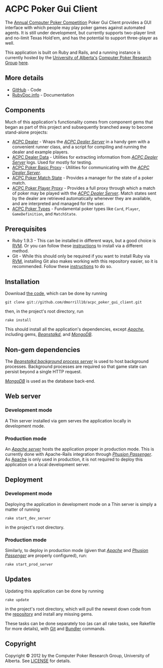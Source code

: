 ACPC Poker Gui Client
======================
The [Annual Computer Poker Competition](http://www.computerpokercompetition.org/) Poker Gui Client provides a GUI interface with which people may play poker games against automated agents. It is still under development, but currently supports two-player limit and no-limit Texas Hold'em, and has the potential to support three-player as well.

This application is built on Ruby and Rails, and a running instance is currently hosted by the [University of Alberta's](http://www.ualberta.ca/) [Computer Poker Research Group](http://poker.cs.ualberta.ca/) [here](http://voldemort.cs.ualberta.ca:8080/).

More details
----------------
* [GitHub][GitHub repo] - Code
* [RubyDoc.info](http://rubydoc.info/github/dmorrill10/acpc_poker_gui_client/master/frames) - Documentation

Components
------------
Much of this application's functionality comes from component gems that began as part of this project and subsequently branched away to become stand-alone projects:

* [ACPC Dealer](https://github.com/dmorrill10/acpc_dealer) - Wraps the [<em>ACPC Dealer Server</em>][competition server link] in a handy gem with a convenient runner class, and a script for compiling and running the dealer and example players.
* [ACPC Dealer Data](https://github.com/dmorrill10/acpc_dealer_data) - Utilities for extracting information from [<em>ACPC Dealer Server</em>][competition server link] logs. Used for mostly for testing.
* [ACPC Poker Basic Proxy](https://github.com/dmorrill10/acpc_poker_basic_proxy) - Utilities for communicating with the [<em>ACPC Dealer Server</em>][competition server link].
* [ACPC Poker Match State](https://github.com/dmorrill10/acpc_poker_match_state) - Provides a manager for the state of a poker match.
* [ACPC Poker Player Proxy](https://github.com/dmorrill10/acpc_poker_player_proxy) - Provides a full proxy through which a match of poker may be played with the [<em>ACPC Dealer Server</em>][competition server link]. Match states sent by the dealer are retrieved automatically whenever they are available, and are interpreted and managed for the user.
* [ACPC Poker Types](https://github.com/dmorrill10/acpc_poker_types) - Fundamental poker types like `Card`, `Player`, `GameDefinition`, and `MatchState`.

Prerequisites
----------------
* Ruby 1.9.3 - This can be installed in different ways, but a good choice is [RVM](https://rvm.io//). Or you can follow these [instructions](http://www.ruby-lang.org/en/downloads/) to install via a different method.
* Git - While this should only be required if you want to install Ruby via [RVM](https://rvm.io//), installing Git also makes working with this repository easier, so it is recommended. Follow these [instructions](https://help.github.com/articles/set-up-git#platform-all) to do so.


Installation
---------------
Download [the code][GitHub repo], which can be done by running

    git clone git://github.com/dmorrill10/acpc_poker_gui_client.git

then, in the project's root directory, run

    rake install

This should install all the application's dependencies, except [<em>Apache</em>][Apache homepage], including gems, [<em>Beanstalkd</em>][Beanstalkd homepage], and [<em>MongoDB</em>][MongoDB homepage].

Non-gem dependencies
---------------------------
The [<em>Beanstalkd background process server</em>][Beanstalkd homepage] is used to host background processes. Background processes are required so that game state can persist beyond a single HTTP request.

[<em>MongoDB</em>][MongoDB homepage] is used as the database back-end.

Web server
--------------
### Development mode
A Thin server installed via gem serves the application locally in development mode.

### Production mode
An [<em>Apache server</em>][Apache homepage] hosts the application proper in production mode. This is currently done with Apache-Rails integration through [<em>Phusion Passenger</em>][Phusion Passenger homepage]. As [Apache][Apache homepage] is only used in production, it is not required to deploy this application on a local development server.

Deployment
------------
### Development mode
Deploying the application in development mode on a Thin server is simply a matter of running

    rake start_dev_server
in the project's root directory.

### Production mode
Similarly, to deploy in production mode (given that [<em>Apache</em>][Apache homepage] and [<em>Phusion Passenger</em>][Phusion Passenger homepage] are properly configured), run:

    rake start_prod_server

Updates
---------
Updating this application can be done by running

    rake update
in the project's root directory, which will pull the newest down code from the [repository][GitHub repo] and install any missing gems.

These tasks can be done separately too (as can all rake tasks, see Rakefile for more details), with [Git](http://git-scm.com/) and [Bundler](http://gembundler.com/) commands.

Copyright
---------
Copyright &copy; 2012 by the Computer Poker Research Group, University of Alberta. See [LICENSE](LICENSE.md) for details.

<!---
  Link references
  ================
-->

[competition server link]: http://www.computerpokercompetition.org/index.php?option=com_rokdownloads&view=folder&Itemid=59
[GitHub repo]: https://github.com/dmorrill10/acpc_poker_gui_client
[Beanstalkd homepage]: http://kr.github.com/beanstalkd/
[MongoDB homepage]: http://www.mongodb.org/
[Apache homepage]: http://www.apache.org/
[Phusion Passenger homepage]: http://www.modrails.com/
